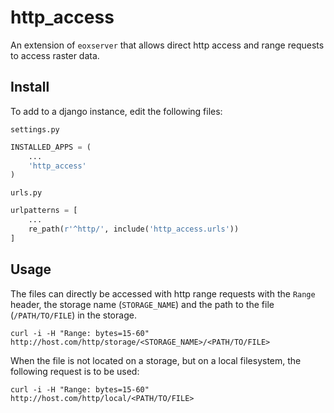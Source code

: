 # http_access

An extension of `eoxserver` that allows direct http access and range requests to access
raster data.

## Install

To add to a django instance, edit the following files:

`settings.py`
```python
INSTALLED_APPS = (
    ...
    'http_access'
)
```

`urls.py`
```python
urlpatterns = [
    ...
    re_path(r'^http/', include('http_access.urls'))
]
```

## Usage

The files can directly be accessed with http range requests with the `Range` header, the
storage name (`STORAGE_NAME`) and the path to the file (`/PATH/TO/FILE`) in the storage.

```shell
curl -i -H "Range: bytes=15-60" http://host.com/http/storage/<STORAGE_NAME>/<PATH/TO/FILE>
```

When the file is not located on a storage, but on a local filesystem, the following request is to be used:

```shell
curl -i -H "Range: bytes=15-60" http://host.com/http/local/<PATH/TO/FILE>
```

